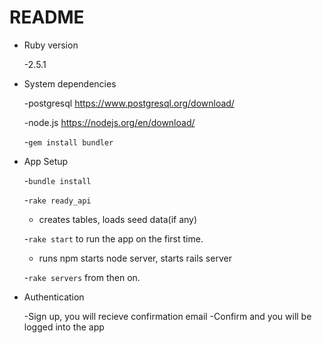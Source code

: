 # README

* Ruby version

    -2.5.1
* System dependencies

    -postgresql https://www.postgresql.org/download/
    
    -node.js https://nodejs.org/en/download/

    -`gem install bundler`
   
* App Setup

   -`bundle install`

   -`rake ready_api`
   
     * creates tables, loads seed data(if any)
     
   -`rake start` to run the app on the first time. 
   
     * runs npm starts node server, starts rails server
     
   -`rake servers` from then on.
   
* Authentication

   -Sign up, you will recieve confirmation email
   -Confirm and you will be logged into the app
